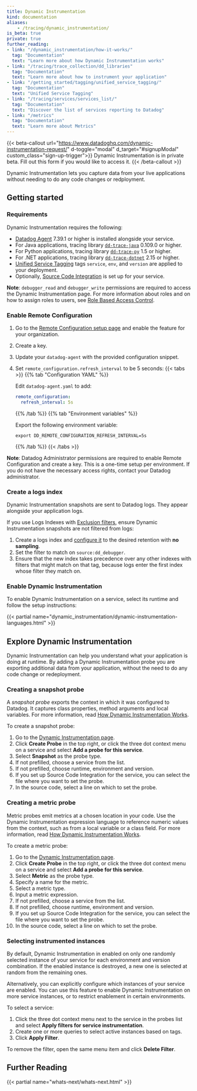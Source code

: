 ```yaml
---
title: Dynamic Instrumentation
kind: documentation
aliases:
    - /tracing/dynamic_instrumentation/
is_beta: true
private: true
further_reading:
- link: "/dynamic_instrumentation/how-it-works/"
  tag: "Documentation"
  text: "Learn more about how Dynamic Instrumentation works"
- link: "/tracing/trace_collection/dd_libraries"
  tag: "Documentation"
  text: "Learn more about how to instrument your application"
- link: "/getting_started/tagging/unified_service_tagging/"
  tag: "Documentation"
  text: "Unified Service Tagging"
- link: "/tracing/services/services_list/"
  tag: "Documentation"
  text: "Discover the list of services reporting to Datadog"
- link: "/metrics"
  tag: "Documentation"
  text: "Learn more about Metrics"
---
```


{{< beta-callout url="https://www.datadoghq.com/dynamic-instrumentation-request/" d-toggle="modal" d_target="#signupModal" custom_class="sign-up-trigger">}}
  Dynamic Instrumentation is in private beta. Fill out this form if you would like to
  access it.
{{< /beta-callout >}}

Dynamic Instrumentation lets you capture data from your live applications without needing to do any code changes or redployment.

## Getting started

### Requirements
Dynamic Instrumentation requires the following:

- [Datadog Agent][1] 7.39.1 or higher is installed alongside your service.
- For Java applications, tracing library [`dd-trace-java`][2] 0.109.0 or higher.
- For Python applications, tracing library [`dd-trace-py`][3] 1.5 or higher.
- For .NET applications, tracing library [`dd-trace-dotnet`][4] 2.15 or higher.
- [Unified Service Tagging][5] tags `service`, `env`, and `version` are applied to your deployment.
- Optionally, [Source Code Integration][6] is set up for your service.

**Note**: `debugger_read` and `debugger_write` permissions are required to access the Dynamic Instrumentation page. For more information about roles and on how to assign roles to users, see [Role Based Access Control][7].

### Enable Remote Configuration

1. Go to the [Remote Configuration setup page][8] and enable the feature for your organization.
2. Create a key. 
3. Update your `datadog-agent` with the provided configuration snippet.
4. Set `remote_configuration.refresh_interval` to be 5 seconds:
   {{< tabs >}}
   {{% tab "Configuration YAML" %}}
   
   Edit `datadog-agent.yaml` to add:
   ```yaml
   remote_configuration:
     refresh_interval: 5s
   ```
   {{% /tab %}}
   {{% tab "Environment variables" %}}
   
   Export the following environment variable:
   ```shell
   export DD_REMOTE_CONFIGURATION_REFRESH_INTERVAL=5s
   ```
   {{% /tab %}}
   {{< /tabs >}}

**Note**: Datadog Administrator permissions are required to enable Remote Configuration and create a key. This is a one-time setup per environment. If you do not have the necessary access rights, contact your Datadog administrator.

### Create a logs index

Dynamic Instrumentation snapshots are sent to Datadog logs. They appear alongside your application logs.  

If you use Logs Indexes with [Exclusion filters][9], ensure Dynamic Instrumentation snapshots are not filtered from logs:

1. Create a logs index and [configure it][10] to the desired retention with **no sampling**.
2. Set the filter to match on `source:dd_debugger`. 
3. Ensure that the new index takes precedence over any other indexes with filters that might match on that tag, because logs enter the first index whose filter they match on.

### Enable Dynamic Instrumentation

To enable Dynamic Instrumentation on a service, select its runtime and follow the setup instructions:

{{< partial name="dynamic_instrumentation/dynamic-instrumentation-languages.html" >}}

## Explore Dynamic Instrumentation

Dynamic Instrumentation can help you understand what your application is doing at runtime. By adding a Dynamic Instrumentation probe you are exporting additional data from your application, without the need to do any code change or redeployment.

### Creating a snapshot probe

A *snapshot probe* exports the context in which it was configured to Datadog. It captures class properties, method arguments and local variables. For more information, read [How Dynamic Instrumentation Works][11].

To create a snapshot probe:

1. Go to the [Dynamic Instrumentation page][12].
2. Click **Create Probe** in the top right, or click the three dot context menu on a service and select **Add a probe for this service**.
3. Select **Snapshot** as the probe type.
4. If not prefilled, choose a service from the list.
5. If not prefilled, choose runtime, environment and version.
6. If you set up Source Code Integration for the service, you can select the file where you want to set the probe.
7. In the source code, select a line on which to set the probe.

### Creating a metric probe

Metric probes emit metrics at a chosen location in your code. Use the Dynamic Instrumentation expression language to reference numeric values from the context, such as from a local variable or a class field. For more information, read [How Dynamic Instrumentation Works][11].

To create a metric probe:

1. Go to the [Dynamic Instrumentation page][12].
2. Click **Create Probe** in the top right, or click the three dot context menu on a service and select **Add a probe for this service**.
3. Select **Metric** as the probe type.
4. Specify a name for the metric.
5. Select a metric type.
6. Input a metric expression.
7. If not prefilled, choose a service from the list.
5. If not prefilled, choose runtime, environment and version.
9. If you set up Source Code Integration for the service, you can select the file where you want to set the probe.
10. In the source code, select a line on which to set the probe.

### Selecting instrumented instances

By default, Dynamic Instrumentation in enabled on only one randomly selected instance of your service for each environment and version combination. If the enabled instance is destroyed, a new one is selected at random from the remaining ones.

Alternatively, you can explicitly configure which instances of your service are enabled. You can use this feature to enable Dynamic Instrumentation on more service instances, or to restrict enablement in certain environments.

To select a service:

1. Click the three dot context menu next to the service in the probes list and select **Apply filters for service instrumentation**. 
2. Create one or more queries to select active instances based on tags. 
3. Click **Apply Filter**.

To remove the filter, open the same menu item and click **Delete Filter**.

## Further Reading

{{< partial name="whats-next/whats-next.html" >}}

[1]: /agent/
[2]: https://github.com/DataDog/dd-trace-java
[3]: https://github.com/DataDog/dd-trace-py
[4]: https://github.com/DataDog/dd-trace-dotnet
[5]: /getting_started/tagging/unified_service_tagging/
[6]: /integrations/guide/source-code-integration/
[7]: /account_management/rbac/permissions#apm
[8]: https://app.datadoghq.com/organization-settings/remote-config
[9]: /logs/log_configuration/indexes/#exclusion-filters
[10]: /logs/log_configuration/indexes/#add-indexes
[11]: /dynamic_instrumentation/how-it-works/
[12]: https://app.datadoghq.com/dynamic-instrumentation
